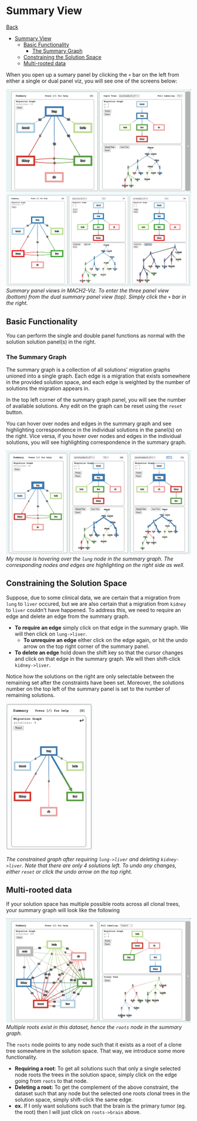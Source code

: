 # Summary View

[Back](documentation.md)

- [Summary View](#summary-view)
  - [Basic Functionality](#basic-functionality)
    - [The Summary Graph](#the-summary-graph)
  - [Constraining the Solution Space](#constraining-the-solution-space)
  - [Multi-rooted data](#multi-rooted-data)

When you open up a sumary panel by clicking the `+` bar on the left from either a single or dual panel viz, you will see one of the screens below:

![sum-viz](../figures/sum-viz.jpeg)
![tri-viz](../src/assets/sample_page.png)
*Summary panel views in MACH2-Viz. To enter the three panel view (bottom) from the dual summary panel view (top). Simply click the `+` bar in the right.*

## Basic Functionality

You can perform the single and double panel functions as normal with the solution solution panel(s) in the right.
  
### The Summary Graph

The summary graph is a collection of all solutions' migration graphs unioned into a single graph. Each edge is a migration that exists somewhere in the provided solution space, and each edge is weighted by the number of solutions the migration appears in.
  
In the top left corner of the summary graph panel, you will see the number of available solutions. Any edit on the graph can be reset using the `reset` button.
  
You can hover over nodes and edges in the summary graph and see highlighting correspondence in the individual solutions in the panel(s) on the right. Vice versa, if you hover over nodes and edges in the individual solutions, you will see highlighting correspondence in the summary graph.

![hover-sum](../figures/hover-sum.jpeg)
*My mouse is hovering over the `lung` node in the summary graph. The corresponding nodes and edges are highlighting on the right side as well.*

## Constraining the Solution Space

Suppose, due to some clinical data, we are certain that a migration from `lung` to `liver` occured, but we are also certain that a migration from `kidney` to `liver` couldn't have happened. To address this, we need to require an edge and delete an edge from the summary graph.

- **To require an edge** simply click on that edge in the summary graph. We will then click on `lung->liver`.
  - **To unrequire an edge** either click on the edge again, or hit the undo arrow on the top right corner of the summary panel.
- **To delete an edge** hold down the shift key so that the cursor changes  and click on that edge in the summary graph. We will then shift-click `kidney->liver`.
  
Notice how the solutions on the right are only selectable between the remaining set after the constraints have been set. Moreover, the solutions number on the top left of the summary panel is set to the number of remaining solutions.

<!-- markdownlint-disable -->
<img src='../figures/constrained.jpeg' height=400></img>
<!-- markdownlint-ensable -->

*The constrained graph after requiring `lung->liver` and deleting `kidney->liver`. Note that there are only 4 solutions left. To undo any changes, either `reset` or click the undo arrow on the top right.*

## Multi-rooted data

If your solution space has multiple possible roots across all clonal trees, your summary graph will look like the following

![multi-root](../figures/multi-root.jpeg)
*Multiple roots exist in this dataset, hence the `roots` node in the summary graph.*

The `roots` node points to any node such that it exists as a root of a clone tree somewhere in the solution space. That way, we introduce some more functionality.

- **Requiring a root**: To get all solutions such that only a single selected node roots the trees in the solution space, simply click on the edge going from `roots` to that node.
- **Deleting a root:** To get the complement of the above constraint, the dataset such that any node but the selected one roots clonal trees in the solution space, simply shift-click the same edge.
- **ex.** If I only want solutions such that the brain is the primary tumor (eg. the root) then I will just click on `roots->brain` above.